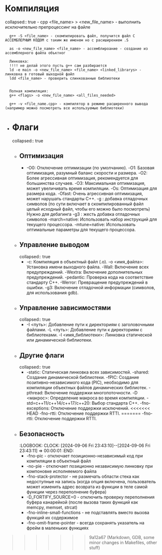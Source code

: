 # Компиляция
collapsed:: true
	- cpp <file_name> > <new_file_name> - выполнить исключительно препроцессинг на файле
	  
	  g++ -S <file_name> - скомпилировать файл, получится файл С АССЕМБЛЕРНЫМ КОДОМ с таким же именем но с расиширением .S
	  
	  as -o <new_file_name> <file_name> - ассемблироание - создание из ассемблерного файла объктног
	  
	  Линковка:
	  !!!! не делай этого пусть g++ сам разбирается
	  ld -e main -o <new_file_name> <file_name> <linked_librarys> - линковка в готовый выходной файл
	  ldd <file_name> - проверить слинкованные библиотеки
	  
	  
	  Полная компиляция:
	  g++ <flags> -o <new_file_name> <all_files_needed>
	  
	  g++ -v <file_name.cpp> - компилятор в режиме расширенного вывода (например можно посмотреть все используемые библиотеки)
- # Флаги
  collapsed:: true
	- ## Оптимизация
		- -O0: Отключение оптимизации (по умолчанию).
		   -O1: Базовая оптимизация, разумный баланс скорости и размера.
		   -O2: Более агрессивная оптимизация, рекомендуется для большинства случаев.
		   -O3: Максимальная оптимизация, может увеличивать время компиляции.
		   -Os: Оптимизация для размера кода.
		   -Ofast: Очень агрессивная оптимизация, может нарушать стандарты C++.
		   -g : добавка отладочных символов (по сути включает в скомпилированный файл целый исходный файл, чтобы его можно было посмотреть) Нужно для дебагинга
		  -g3 : жесть добавка отладочных символов
		   -march=native:  Использовать набор инструкций для текущего процессора.
		   -mtune=native:  Использовать оптимальные параметры для текущего процессора.
	- ## Управление выводом
	  collapsed:: true
		- -c: Компиляция в объектный файл (.o).
		   -o <имя_файла>: Установка имени выходного файла.
		   -Wall: Включение всех предупреждений.
		   -Wextra: Включение дополнительных предупреждений.
		   -pedantic: Проверка кода на соответствие стандарту C++.
		   -Werror: Превращение предупреждений в ошибки.
		   -g3: Включение отладочной информации (символов, для использования gdb).
	- ##  Управление зависимостями
	  collapsed:: true
		- -I <путь>: Добавление пути к директориям с заголовочными файлами.
		   -L <путь>: Добавление пути к директориям с библиотеками.
		   -l <имя_библиотеки>: Линковка статической или динамической библиотеки.
	- ##  Другие флаги
	  collapsed:: true
		- -static:  Статическая линковка всех зависимостей.
		   -shared:  Создание динамической библиотеки.
		   -fPIC:  Создание позитивно-независимого кода (PIC), необходимо для компиляции объектных файлов динамических библиотек.
		   -pthread:  Включение поддержки многопоточности.
		   -D <макрос>:  Определение макроса во время компиляции.
		   -std=c++11/c++14/c++17/c++20:  Выбор стандарта C++.
		   -fno-exceptions:  Отключение поддержки исключений.
<<<<<<< HEAD
		   -fno-rtti:  Отключение поддержки RTTI.
=======
		   -fno-rtti:  Отключение поддержки RTTI.
	- ## Безопасность
	  :LOGBOOK:
	  CLOCK: [2024-09-06 Fri 23:43:10]--[2024-09-06 Fri 23:43:11] =>  00:00:01
	  :END:
		- -fno-pic - отключает позиционно-независимый код при компиляции в объектный файл
		- -no-pie - отключает позиционно независимую линковку при компоновке исполняемого файла
		- -fno-stack-protector - не размечать области стека как недоступные на запись (когда опция включена, пользователь может изменить адрес возврата из функции в теле самой функции через переполнение буфера)
		- -D_FORTIFY_SOURCE=0 - отключить проверку переполнения буфера канарейкой (после вызова таких функций как memcpy, memset, strcat)
		- -fno-inline-small-functions - не подставлять вместо вызова функций их содержимое
		- -fno-omit-frame-pointer - всегда сохранять указатель на фрейм в маленьких функциях
>>>>>>> 9a12a67 (Markdown, GDB, some minor changes in Makefiles, other stuff)
